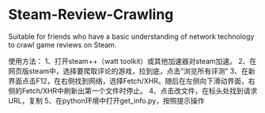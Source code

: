 # Steam-Review-Crawling
Suitable for friends who have a basic understanding of network technology to crawl game reviews on Steam.

使用方法：
1、打开steam++（watt toolkit）或其他加速器对steam加速。
2、在网页版steam中，选择要爬取评论的游戏，拉到底，点击“浏览所有评测”
3、在新界面点击F12，在右侧找到网络，选择Fetch/XHR。随后在左侧向下滑动界面，右侧的Fetch/XHR中刷新出第一个文件时停止。
4、点击改文件，在标头处找到请求URL，复制
5、在python环境中打开get_info.py，按照提示操作
